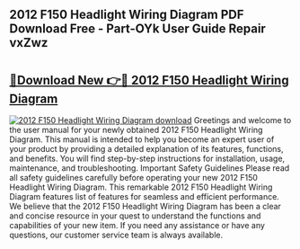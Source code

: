 ## 2012 F150 Headlight Wiring Diagram PDF Download Free - Part-OYk User Guide Repair vxZwz

# <h2><a href="http://dfi1mb.blite.top/?on=2012+F150+Headlight+Wiring+Diagram">🔗Download New 👉🔴 2012 F150 Headlight Wiring Diagram</a></h2>

[![2012 F150 Headlight Wiring Diagram download](https://i.imgur.com/lujVjoI.png)](http://dfi1mb.blite.top/?on=2012+F150+Headlight+Wiring+Diagram)
Greetings and welcome to the user manual for your newly obtained 2012 F150 Headlight Wiring Diagram. This manual is intended to help you become an expert user of your product by providing a detailed explanation of its features, functions, and benefits. You will find step-by-step instructions for installation, usage, maintenance, and troubleshooting. Important Safety Guidelines Please read all safety guidelines carefully before operating your new 2012 F150 Headlight Wiring Diagram. This remarkable 2012 F150 Headlight Wiring Diagram features list of features for seamless and efficient performance. We believe that the 2012 F150 Headlight Wiring Diagram has been a clear and concise resource in your quest to understand the functions and capabilities of your new item. If you need any assistance or have any questions, our customer service team is always available.
